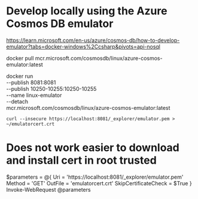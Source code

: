 # Develop locally using the Azure Cosmos DB emulator

https://learn.microsoft.com/en-us/azure/cosmos-db/how-to-develop-emulator?tabs=docker-windows%2Ccsharp&pivots=api-nosql

docker pull mcr.microsoft.com/cosmosdb/linux/azure-cosmos-emulator:latest

docker run \
    --publish 8081:8081 \
    --publish 10250-10255:10250-10255 \
    --name linux-emulator \
    --detach \
    mcr.microsoft.com/cosmosdb/linux/azure-cosmos-emulator:latest

    curl --insecure https://localhost:8081/_explorer/emulator.pem > ~/emulatorcert.crt

# Does not work easier to download and install cert in root trusted
$parameters = @{
    Uri = 'https://localhost:8081/_explorer/emulator.pem'
    Method = 'GET'
    OutFile = 'emulatorcert.crt'
    SkipCertificateCheck = $True
}
Invoke-WebRequest @parameters